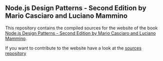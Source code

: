 Node.js Design Patterns - Second Edition by Mario Casciaro and Luciano Mammino
------------------------------------------------------------------------------

This repository contains the compiled sources for the website of the book [Node.js Design Patterns - Second Edition by Mario Casciaro and Luciano Mammino](http://amzn.to/28LJws7).

If you want to contribute to the website have a look at the [sources repository](https://github.com/nodejs-design-patterns-book)
